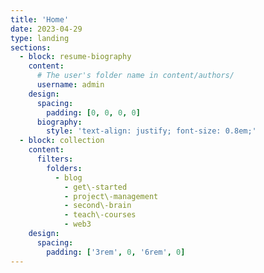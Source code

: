 ```yaml
---
title: 'Home'
date: 2023-04-29
type: landing
sections:
  - block: resume-biography
    content:
      # The user's folder name in content/authors/
      username: admin
    design:
      spacing:
        padding: [0, 0, 0, 0]
      biography:
        style: 'text-align: justify; font-size: 0.8em;'
  - block: collection
    content:
      filters:
        folders:
          - blog
            - get\-started
            - project\-management
            - second\-brain
            - teach\-courses
            - web3
    design:
      spacing:
        padding: ['3rem', 0, '6rem', 0]
---
```

